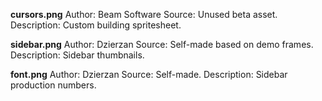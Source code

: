 **cursors.png**
Author: Beam Software
Source: Unused beta asset.
Description: Custom building spritesheet.

**sidebar.png**
Author: Dzierzan
Source: Self-made based on demo frames.
Description: Sidebar thumbnails.

**font.png**
Author: Dzierzan
Source: Self-made.
Description: Sidebar production numbers.
